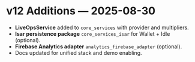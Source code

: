 
# v12 Additions — 2025-08-30
- **LiveOpsService** added to `core_services` with provider and multipliers.
- **Isar persistence package** `core_services_isar` for Wallet + Idle (optional).
- **Firebase Analytics adapter** `analytics_firebase_adapter` (optional).
- Docs updated for unified stack and demo enabling.
